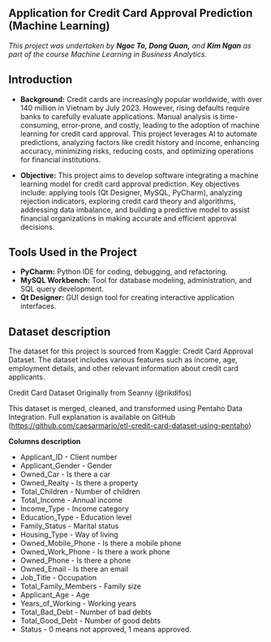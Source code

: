 Application for Credit Card Approval Prediction (Machine Learning)
--------------
_This project was undertaken by **Ngoc To, Dong Quan,** and **Kim Ngan** as part of the course Machine Learning in Business Analytics._

**Introduction**
--------------
- **Background:** Credit cards are increasingly popular worldwide, with over 140 million in Vietnam by July 2023. However, rising defaults require banks to carefully evaluate applications. Manual analysis is time-consuming, error-prone, and costly, leading to the adoption of machine learning for credit card approval. This project leverages AI to automate predictions, analyzing factors like credit history and income, enhancing accuracy, minimizing risks, reducing costs, and optimizing operations for financial institutions.

- **Objective:** This project aims to develop software integrating a machine learning model for credit card approval prediction. Key objectives include: applying tools (Qt Designer, MySQL, PyCharm), analyzing rejection indicators, exploring credit card theory and algorithms, addressing data imbalance, and building a predictive model to assist financial organizations in making accurate and efficient approval decisions.


**Tools Used in the Project**
--------------
- **PyCharm:** Python IDE for coding, debugging, and refactoring.
- **MySQL Workbench:** Tool for database modeling, administration, and SQL query development.
- **Qt Designer:** GUI design tool for creating interactive application interfaces.

**Dataset description**
--------------
The dataset for this project is sourced from Kaggle: Credit Card Approval Dataset. The dataset includes various features such as income, age, employment details, and other relevant information about credit card applicants.

Credit Card Dataset Originally from Seanny (@rikdifos)

This dataset is merged, cleaned, and transformed using Pentaho Data Integration. Full explanation is available on GitHub (https://github.com/caesarmario/etl-credit-card-dataset-using-pentaho)

**Columns description**
- Applicant_ID - Client number
- Applicant_Gender - Gender
- Owned_Car - Is there a car
- Owned_Realty - Is there a property
- Total_Children - Number of children
- Total_Income - Annual income
- Income_Type - Income category
- Education_Type - Education level
- Family_Status - Marital status
- Housing_Type - Way of living
- Owned_Mobile_Phone - Is there a mobile phone
- Owned_Work_Phone - Is there a work phone
- Owned_Phone - Is there a phone
- Owned_Email - Is there an email
- Job_Title - Occupation
- Total_Family_Members - Family size
- Applicant_Age - Age
- Years_of_Working - Working years
- Total_Bad_Debt - Number of bad debts
- Total_Good_Debt - Number of good debts
- Status - 0 means not approved, 1 means approved.
